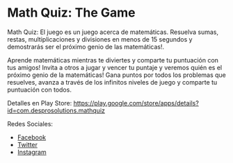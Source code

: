# Math Quiz: The Game

Math Quiz: El juego es un juego acerca de matemáticas. Resuelva sumas, restas, multiplicaciones y divisiones en menos de 15 segundos y demostrarás ser el próximo genio de las matemáticas!.

Aprende matemáticas mientras te diviertes y comparte tu puntuación con tus amigos! Invita a otros a jugar y vencer tu puntaje y veremos quién es el próximo genio de la matemáticas! Gana puntos por todos los problemas que resuelves, avanza a través de los infinitos niveles de juego y comparte tu puntuación con todos.

Detalles en Play Store: https://play.google.com/store/apps/details?id=com.desprosolutions.mathquiz

Redes Sociales:

* [Facebook](https://www.facebook.com/mathquizthegame/)
* [Twitter](https://twitter.com/mathquizthegame/)
* [Instagram](https://www.instagram.com/mathquizthegame/)

